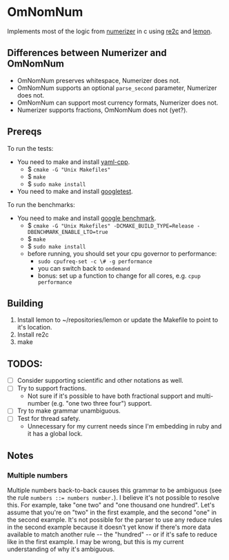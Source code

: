 # OmNomNum

Implements most of the logic from [numerizer](https://github.com/jduff/numerizer) in c using [re2c](http://re2c.org/) and [lemon](http://www.hwaci.com/sw/lemon/).

## Differences between Numerizer and OmNomNum

- OmNomNum preserves whitespace, Numerizer does not.
- OmNomNum supports an optional `parse_second` parameter, Numerizer does not.
- OmNomNum can support most currency formats, Numerizer does not.
- Numerizer supports fractions, OmNomNum does not (yet?).

## Prereqs

To run the tests:

- You need to make and install [yaml-cpp](https://github.com/jbeder/yaml-cpp).
    - $ `cmake -G "Unix Makefiles"`
    - $ `make`
    - $ `sudo make install`
- You need to make and install [googletest](https://github.com/google/googletest).

To run the benchmarks:

- You need to make and install [google benchmark](https://github.com/google/benchmark).
    - $ `cmake -G "Unix Makefiles" -DCMAKE_BUILD_TYPE=Release -DBENCHMARK_ENABLE_LTO=true`
    - $ `make`
    - $ `sudo make install`
    - before running, you should set your cpu governor to performance:
        - `sudo cpufreq-set -c \# -g performance`
        - you can switch back to `ondemand`
        - bonus: set up a function to change for all cores, e.g. `cpup performance`

## Building

1. Install lemon to ~/repositories/lemon or update the Makefile to point to it's location.
2. Install re2c
3. make

## TODOS:

- [ ] Consider supporting scientific and other notations as well.
- [ ] Try to support fractions.
    - Not sure if it's possible to have both fractional support and multi-number
      (e.g. "one two three four") support.
- [ ] Try to make grammar unambiguous.
- [ ] Test for thread safety.
    - Unnecessary for my current needs since I'm embedding in ruby and it has a
      global lock.

## Notes

### Multiple numbers

Multiple numbers back-to-back causes this grammar to be ambiguous (see the rule
`numbers ::= numbers number.`). I believe it's not possible to resolve this. For
example, take "one two" and "one thousand one hundred". Let's assume that you're
on "two" in the first example, and the second "one" in the second example. It's
not possible for the  parser to use any reduce rules in the second example
because it doesn't yet know if there's more data available to match another
rule -- the "hundred" -- or if it's safe to reduce like in the first example. I
may be wrong, but this is my current understanding of why it's ambiguous.
